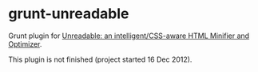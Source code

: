 # grunt-unreadable

Grunt plugin for [Unreadable: an intelligent/CSS-aware HTML Minifier and Optimizer](https://github.com/JamieMason/Unreadable).

This plugin is not finished (project started 16 Dec 2012).

<!--
## Getting Started
Install this grunt plugin next to your project's [grunt.js gruntfile][getting_started] with: `npm install grunt-unreadable`

Then add this line to your project's `grunt.js` gruntfile:

```javascript
grunt.loadNpmTasks('grunt-unreadable');
```

[grunt]: http://gruntjs.com/
[getting_started]: https://github.com/gruntjs/grunt/blob/master/docs/getting_started.md

## Documentation
_(Coming soon)_

## Contributing
In lieu of a formal styleguide, take care to maintain the existing coding style. Add unit tests for any new or changed functionality. Lint and test your code using [grunt][grunt].

## Release History
_(Nothing yet)_

## License
Copyright (c) 2012 Jamie Mason
Licensed under the MIT license.
-->
